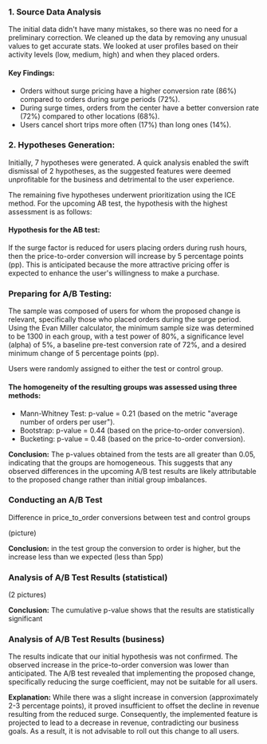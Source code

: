 ### 1. Source Data Analysis

The initial data didn't have many mistakes, so there was no need for a preliminary correction. 
We cleaned up the data by removing any unusual values to get accurate stats. 
We looked at user profiles based on their activity levels (low, medium, high) and when they placed orders.

#### Key Findings:

- Orders without surge pricing have a higher conversion rate (86%) compared to orders during surge periods (72%).
- During surge times, orders from the center have a better conversion rate (72%) compared to other locations (68%).
- Users cancel short trips more often (17%) than long ones (14%).

### 2. Hypotheses Generation:

Initially, 7 hypotheses were generated. A quick analysis enabled the swift dismissal of 2 hypotheses, 
as the suggested features were deemed unprofitable for the business and detrimental to the user experience.

The remaining five hypotheses underwent prioritization using the ICE method. For the upcoming AB test, the hypothesis with the highest assessment is as follows:

#### Hypothesis for the AB test:
If the surge factor is reduced for users placing orders during rush hours, then the price-to-order conversion will increase by 5 percentage points (pp). 
This is anticipated because the more attractive pricing offer is expected to enhance the user's willingness to make a purchase.

### Preparing for A/B Testing:

The sample was composed of users for whom the proposed change is relevant, specifically those who placed orders during the surge period. 
Using the Evan Miller calculator, the minimum sample size was determined to be 1300 in each group, with a test power of 80%, a significance level (alpha) of 5%, 
a baseline pre-test conversion rate of 72%, and a desired minimum change of 5 percentage points (pp).

Users were randomly assigned to either the test or control group. 

#### The homogeneity of the resulting groups was assessed using three methods:

- Mann-Whitney Test: p-value = 0.21 (based on the metric "average number of orders per user").
- Bootstrap: p-value = 0.44 (based on the price-to-order conversion).
- Bucketing: p-value = 0.48 (based on the price-to-order conversion).

**Conclusion:** The p-values obtained from the tests are all greater than 0.05, indicating that the groups are homogeneous. 
This suggests that any observed differences in the upcoming A/B test results are likely attributable to the proposed change rather than initial group imbalances.

### Conducting an A/B Test

Difference in price_to_order conversions between test and control groups

(picture)

**Conclusion:** in the test group the conversion to order is higher, but the increase less than we expected (less than 5pp)

### Analysis of A/B Test Results (statistical)

(2 pictures)

**Conclusion:** The cumulative p-value shows that the results are statistically significant

### Analysis of A/B Test Results (business)

The results indicate that our initial hypothesis was not confirmed. The observed increase in the price-to-order conversion was lower than anticipated. 
The A/B test revealed that implementing the proposed change, specifically reducing the surge coefficient, may not be suitable for all users.

**Explanation:** While there was a slight increase in conversion (approximately 2-3 percentage points), 
it proved insufficient to offset the decline in revenue resulting from the reduced surge. 
Consequently, the implemented feature is projected to lead to a decrease in revenue, contradicting our business goals. 
As a result, it is not advisable to roll out this change to all users.
